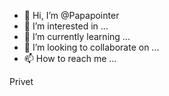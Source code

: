 - 👋 Hi, I’m @Papapointer
- 👀 I’m interested in ...
- 🌱 I’m currently learning ...
- 💞️ I’m looking to collaborate on ...
- 📫 How to reach me ...

<!---
Papapointer/Papapointer is a ✨ special ✨ repository because its `README.md` (this file) appears on your GitHub profile.
You can click the Preview link to take a look at your changes.
--->
Privet
